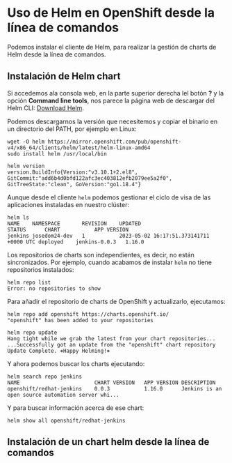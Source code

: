 # Uso de Helm en OpenShift desde la línea de comandos

Podemos instalar el cliente de Helm, para realizar la gestión de charts de Helm desde la línea de comandos.

## Instalación de Helm chart

Si accedemos ala consola web, en la parte superior derecha lel botón **?** y la opción **Command line tools**, nos parece la página web de descargar del Helm CLI: [Download Helm](https://mirror.openshift.com/pub/openshift-v4/x86_64/clients/helm/latest/).

Podemos descargarnos la versión que necesitemos y copiar el binario en un directorio del PATH, por ejemplo en Linux:

    wget -O helm https://mirror.openshift.com/pub/openshift-v4/x86_64/clients/helm/latest/helm-linux-amd64 
    sudo install helm /usr/local/bin

    helm version
    version.BuildInfo{Version:"v3.10.1+2.el8", GitCommit:"add6b4d0bfd122afc3ec403812efb2079ee5a2f0", GitTreeState:"clean", GoVersion:"go1.18.4"}

Aunque desde el cliente `helm` podemos gestionar el ciclo de visa de las aplicaciones instaladas en nuestro clúster:

    helm ls
    NAME   	NAMESPACE    	REVISION	UPDATED                                	STATUS  	CHART        	APP VERSION
    jenkins	josedom24-dev	1       	2023-05-02 16:17:51.373141711 +0000 UTC	deployed	jenkins-0.0.3	1.16.0     

Los repositorios de charts son independientes, es decir, no están sincronizados. Por ejemplo, cuando acabamos de instalar `helm` no tiene repositorios instalados:

    helm repo list
    Error: no repositories to show

Para añadir el repositorio de charts de OpenShift y actualizarlo, ejecutamos:

    helm repo add openshift https://charts.openshift.io/
    "openshift" has been added to your repositories

    helm repo update
    Hang tight while we grab the latest from your chart repositories...
    ...Successfully got an update from the "openshift" chart repository
    Update Complete. ⎈Happy Helming!⎈

Y ahora podemos buscar los charts ejecutando:

    helm search repo jenkins
    NAME                    	CHART VERSION	APP VERSION	DESCRIPTION                                       
    openshift/redhat-jenkins	0.0.3        	1.16.0     	Jenkins is an open source automation server whi...

Y para buscar información acerca de ese chart:

    helm show all openshift/redhat-jenkins

## Instalación de un chart helm desde la línea de comandos

